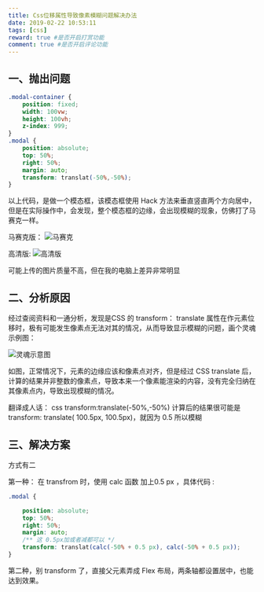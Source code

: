 ```yaml
---
title: Css位移属性导致像素模糊问题解决办法
date: 2019-02-22 10:53:11
tags: [css]
reward: true #是否开启打赏功能
comment: true #是否开启评论功能
---
```


## 一、抛出问题 ##
```css
.modal-container {
    position: fixed;
    width: 100vw;
    height: 100vh;
    z-index: 999;
}
.modal {
    position: absolute;
    top: 50%;
    right: 50%;
    margin: auto;
    transform: translat(-50%,-50%);
}
```
以上代码，是做一个模态框，该模态框使用 Hack 方法来垂直竖直两个方向居中，但是在实际操作中，会发现，整个模态框的边缘，会出现模糊的现象，仿佛打了马赛克一样。

马赛克版：
![马赛克](https://img-blog.csdnimg.cn/20190222103114976.png)

高清版:
![高清版](https://img-blog.csdnimg.cn/20190222103150331.png)

可能上传的图片质量不高，但在我的电脑上差异非常明显

## 二、分析原因 ##
经过查阅资料和一通分析，发现是CSS 的 transform： translate 属性在作元素位移时，极有可能发生像素点无法对其的情况，从而导致显示模糊的问题，画个灵魂示例图：

![灵魂示意图](https://img-blog.csdnimg.cn/20190222104705597.png?x-oss-process=image/watermark,type_ZmFuZ3poZW5naGVpdGk,shadow_10,text_aHR0cHM6Ly9ibG9nLmNzZG4ubmV0L3FxXzIwMjY0ODkx,size_16,color_FFFFFF,t_70)

如图，正常情况下，元素的边缘应该和像素点对齐，但是经过 CSS translate 后，计算的结果并非整数的像素点，导致本来一个像素能渲染的内容，没有完全归纳在其像素点内，导致出现模糊的情况。

翻译成人话： css transform:translate(-50%,-50%) 计算后的结果很可能是 transform: translate( 100.5px, 100.5px)，就因为 0.5 所以模糊

## 三、解决方案 ##
方式有二

第一种： 在 transfrom 时，使用 calc 函数 加上0.5 px ，具体代码 : 
```css
.modal {

    position: absolute;
    top: 50%;
    right: 50%;
    margin: auto;
    /** 这 0.5px加或者减都可以 */
    transform: translat(calc(-50% + 0.5 px), calc(-50% + 0.5 px));
}
```
第二种，别 transform 了，直接父元素弄成 Flex 布局，两条轴都设置居中，也能达到效果。